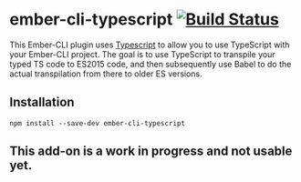 # ember-cli-typescript [![Build Status](https://travis-ci.org/RyannosaurusRex/ember-cli-typescript.svg?branch=master)](https://travis-ci.org/RyannosaurusRex/ember-cli-typescript)

This Ember-CLI plugin uses [Typescript](https://typescriptlang.org/) to allow you to use TypeScript with your
Ember-CLI project.  The goal is to use TypeScript to transpile your typed TS code to ES2015 code, and then subsequently use
Babel to do the actual transpilation from there to older ES versions.

## Installation

```
npm install --save-dev ember-cli-typescript
```

## This add-on is a work in progress and not usable yet.
